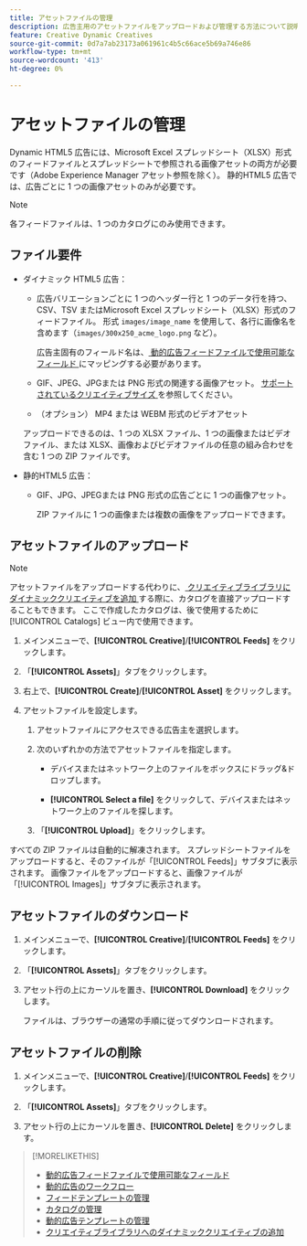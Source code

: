 ```yaml
---
title: アセットファイルの管理
description: 広告主用のアセットファイルをアップロードおよび管理する方法について説明します。
feature: Creative Dynamic Creatives
source-git-commit: 0d7a7ab23173a061961c4b5c66ace5b69a746e86
workflow-type: tm+mt
source-wordcount: '413'
ht-degree: 0%

---
```


# アセットファイルの管理

Dynamic HTML5 広告には、Microsoft Excel スプレッドシート（XLSX）形式のフィードファイルとスプレッドシートで参照される画像アセットの両方が必要です（Adobe Experience Manager アセット参照を除く）。 静的HTML5 広告では、広告ごとに 1 つの画像アセットのみが必要です。


>[!NOTE]
>
> 各フィードファイルは、1 つのカタログにのみ使用できます。

## ファイル要件

* ダイナミック HTML5 広告：

   * 広告バリエーションごとに 1 つのヘッダー行と 1 つのデータ行を持つ、CSV、TSV またはMicrosoft Excel スプレッドシート（XLSX）形式のフィードファイル。 形式 `images/image_name` を使用して、各行に画像名を含めます（`images/300x250_acme_logo.png` など）。

     広告主固有のフィールド名は、[ 動的広告フィードファイルで使用可能なフィールド ](/help/creative/appendix-available-feed-fields.md) にマッピングする必要があります。

   * GIF、JPEG、JPGまたは PNG 形式の関連する画像アセット。<!-- Is this true: The maximum file size is two (2) MB. --> [ サポートされているクリエイティブサイズ ](/help/creative/creative-libraries/creative-sizes.md) を参照してください。

   * （オプション） MP4 または WEBM 形式のビデオアセット

  アップロードできるのは、1 つの XLSX ファイル、1 つの画像またはビデオファイル、または XLSX、画像およびビデオファイルの任意の組み合わせを含む 1 つの ZIP ファイルです。<!-- Check w/eng re any limitations or best practices WRT number of files and filesize allowed -->

* 静的HTML5 広告：

   * GIF、JPG、JPEGまたは PNG 形式の広告ごとに 1 つの画像アセット。

     ZIP ファイルに 1 つの画像または複数の画像をアップロードできます。<!-- Check w/eng re any limitations or best practices WRT number of files and filesize allowed -->

## アセットファイルのアップロード

>[!NOTE]
>
>アセットファイルをアップロードする代わりに、[ クリエイティブライブラリにダイナミッククリエイティブを追加 ](/help/creative/creative-libraries/creative-add-dynamic.md) する際に、カタログを直接アップロードすることもできます。 ここで作成したカタログは、後で使用するために [!UICONTROL Catalogs] ビュー内で使用できます。

1. メインメニューで、**[!UICONTROL Creative]**/**[!UICONTROL Feeds]** をクリックします。

1. 「**[!UICONTROL Assets]**」タブをクリックします。

1. 右上で、**[!UICONTROL Create]**/**[!UICONTROL Asset]** をクリックします。

1. アセットファイルを設定します。

   1. アセットファイルにアクセスできる広告主を選択します。

   1. 次のいずれかの方法でアセットファイルを指定します。

      * デバイスまたはネットワーク上のファイルをボックスにドラッグ&amp;ドロップします。

      * **[!UICONTROL Select a file]** をクリックして、デバイスまたはネットワーク上のファイルを探します。

   1. 「**[!UICONTROL Upload]**」をクリックします。

すべての ZIP ファイルは自動的に解凍されます。 スプレッドシートファイルをアップロードすると、そのファイルが「[!UICONTROL Feeds]」サブタブに表示されます。 画像ファイルをアップロードすると、画像ファイルが「[!UICONTROL Images]」サブタブに表示されます。

## アセットファイルのダウンロード

1. メインメニューで、**[!UICONTROL Creative]**/**[!UICONTROL Feeds]** をクリックします。

1. 「**[!UICONTROL Assets]**」タブをクリックします。

1. アセット行の上にカーソルを置き、**[!UICONTROL Download]** をクリックします。

   ファイルは、ブラウザーの通常の手順に従ってダウンロードされます。

## アセットファイルの削除

1. メインメニューで、**[!UICONTROL Creative]**/**[!UICONTROL Feeds]** をクリックします。

1. 「**[!UICONTROL Assets]**」タブをクリックします。

1. アセット行の上にカーソルを置き、**[!UICONTROL Delete]** をクリックします。

>[!MORELIKETHIS]
>
>* [ 動的広告フィードファイルで使用可能なフィールド ](/help/creative/appendix-available-feed-fields.md)
>* [ 動的広告のワークフロー ](/help/creative/introduction/workflow-dynamic-ads.md)
>* [ フィードテンプレートの管理 ](/help/creative/feeds/feed-template-manage.md)
>* [ カタログの管理 ](/help/creative/feeds/catalog-manage.md)
>* [ 動的広告テンプレートの管理 ](/help/creative/ad-templates/ad-template-manage.md)
>* [ クリエイティブライブラリへのダイナミッククリエイティブの追加 ](/help/creative/creative-libraries/creative-add-dynamic.md)
